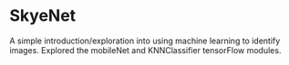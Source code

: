 # SkyeNet
A simple introduction/exploration into using machine learning to identify images. Explored the mobileNet and KNNClassifier tensorFlow modules.
